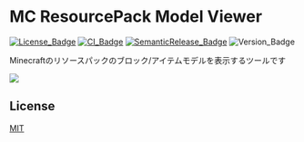 # MC ResourcePack Model Viewer

[![License_Badge][]][License]
[![CI_Badge][]][CI]
[![SemanticRelease_Badge][]][semantic-release]
![Version_Badge][]

Minecraftのリソースパックのブロック/アイテムモデルを表示するツールです

![](https://user-images.githubusercontent.com/25514849/112715791-c5cc6200-8f25-11eb-8a11-44c8d85eea2a.png)

## License

[MIT][License]

<!-- Links -->

[License_Badge]: https://img.shields.io/github/license/MT224244/MC-ResourcePack-Model-Viewer
[CI_Badge]: https://img.shields.io/github/workflow/status/MT224244/MC-ResourcePack-Model-Viewer/CI?logo=github&label=CI
[SemanticRelease_Badge]: https://img.shields.io/badge/%20%20%F0%9F%93%A6%F0%9F%9A%80-semantic--release-e10079.svg
[Version_Badge]: https://img.shields.io/github/package-json/v/MT224244/MC-ResourcePack-Model-Viewer

[License]:./LICENSE
[CI]: https://github.com/MT224244/MC-ResourcePack-Model-Viewer/actions

[semantic-release]: https://github.com/semantic-release/semantic-release
